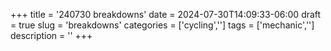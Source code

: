 +++
title = '240730 breakdowns'
date = 2024-07-30T14:09:33-06:00
draft = true
slug = 'breakdowns'
categories = ['cycling','']
tags = ['mechanic','']
description = ''
+++
